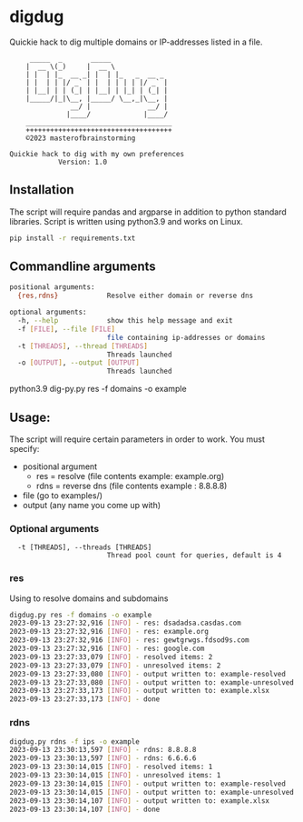 # digdug
Quickie hack to dig multiple domains or IP-addresses listed in a file.


         _____  _       _____              
        |  __ \(_)     |  __ \             
        | |  | |_  __ _| |  | |_   _  __ _ 
        | |  | | |/ _` | |  | | | | |/ _` |
        | |__| | | (_| | |__| | |_| | (_| |
        |_____/|_|\__, |_____/ \__,_|\__, |
                   __/ |              __/ |
                  |____/             |____/ 
        ____________________________________                      
        ++++++++++++++++++++++++++++++++++++    
        ©2023 masterofbrainstorming
                    
    Quickie hack to dig with my own preferences
                Version: 1.0

## Installation

The script will require pandas and argparse in addition to python standard libraries. Script is written using python3.9 and works on Linux.

```bash
pip install -r requirements.txt
```

## Commandline arguments

```bash
positional arguments:
  {res,rdns}            Resolve either domain or reverse dns

optional arguments:
  -h, --help            show this help message and exit
  -f [FILE], --file [FILE]
                        file containing ip-addresses or domains
  -t [THREADS], --thread [THREADS]
                        Threads launched
  -o [OUTPUT], --output [OUTPUT]
                        Threads launched
```
python3.9 dig-py.py res -f domains -o example
## Usage:

The script will require certain parameters in order to work. 
You must specify: 
- positional argument
  -   res = resolve (file contents example: example.org)
  -   rdns = reverse dns (file contents example : 8.8.8.8)
- file (go to examples/)
- output (any name you come up with)

### Optional arguments
```
  -t [THREADS], --threads [THREADS]
                        Thread pool count for queries, default is 4
```

### res

Using to resolve domains and subdomains
```bash
digdug.py res -f domains -o example
2023-09-13 23:27:32,916 [INFO] - res: dsadadsa.casdas.com
2023-09-13 23:27:32,916 [INFO] - res: example.org
2023-09-13 23:27:32,916 [INFO] - res: gewtgrwgs.fdsod9s.com
2023-09-13 23:27:32,916 [INFO] - res: google.com
2023-09-13 23:27:33,079 [INFO] - resolved items: 2
2023-09-13 23:27:33,079 [INFO] - unresolved items: 2
2023-09-13 23:27:33,080 [INFO] - output written to: example-resolved
2023-09-13 23:27:33,080 [INFO] - output written to: example-unresolved
2023-09-13 23:27:33,173 [INFO] - output written to: example.xlsx
2023-09-13 23:27:33,173 [INFO] - done
```

### rdns
```bash
digdug.py rdns -f ips -o example
2023-09-13 23:30:13,597 [INFO] - rdns: 8.8.8.8
2023-09-13 23:30:13,597 [INFO] - rdns: 6.6.6.6
2023-09-13 23:30:14,015 [INFO] - resolved items: 1
2023-09-13 23:30:14,015 [INFO] - unresolved items: 1
2023-09-13 23:30:14,015 [INFO] - output written to: example-resolved
2023-09-13 23:30:14,015 [INFO] - output written to: example-unresolved
2023-09-13 23:30:14,107 [INFO] - output written to: example.xlsx
2023-09-13 23:30:14,107 [INFO] - done
```
